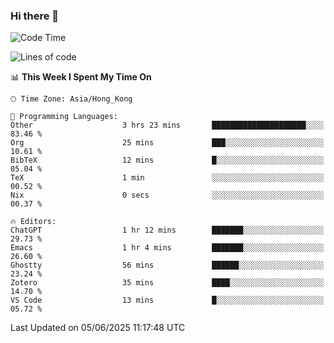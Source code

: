 ### Hi there 👋

<!--
**nicehiro/nicehiro** is a ✨ _special_ ✨ repository because its `README.md` (this file) appears on your GitHub profile.

Here are some ideas to get you started:

- 🔭 I’m currently working on ...
- 🌱 I’m currently learning ...
- 👯 I’m looking to collaborate on ...
- 🤔 I’m looking for help with ...
- 💬 Ask me about ...
- 📫 How to reach me: ...
- 😄 Pronouns: ...
- ⚡ Fun fact: ...
-->

<!--START_SECTION:waka-->
![Code Time](http://img.shields.io/badge/Code%20Time-701%20hrs%209%20mins-blue)

![Lines of code](https://img.shields.io/badge/From%20Hello%20World%20I%27ve%20Written-1.7%20million%20lines%20of%20code-blue)

📊 **This Week I Spent My Time On** 

```text
🕑︎ Time Zone: Asia/Hong_Kong

💬 Programming Languages: 
Other                    3 hrs 23 mins       █████████████████████░░░░   83.46 % 
Org                      25 mins             ███░░░░░░░░░░░░░░░░░░░░░░   10.61 % 
BibTeX                   12 mins             █░░░░░░░░░░░░░░░░░░░░░░░░   05.04 % 
TeX                      1 min               ░░░░░░░░░░░░░░░░░░░░░░░░░   00.52 % 
Nix                      0 secs              ░░░░░░░░░░░░░░░░░░░░░░░░░   00.37 % 

🔥 Editors: 
ChatGPT                  1 hr 12 mins        ███████░░░░░░░░░░░░░░░░░░   29.73 % 
Emacs                    1 hr 4 mins         ███████░░░░░░░░░░░░░░░░░░   26.60 % 
Ghostty                  56 mins             ██████░░░░░░░░░░░░░░░░░░░   23.24 % 
Zotero                   35 mins             ████░░░░░░░░░░░░░░░░░░░░░   14.70 % 
VS Code                  13 mins             █░░░░░░░░░░░░░░░░░░░░░░░░   05.72 % 
```


 Last Updated on 05/06/2025 11:17:48 UTC
<!--END_SECTION:waka-->
